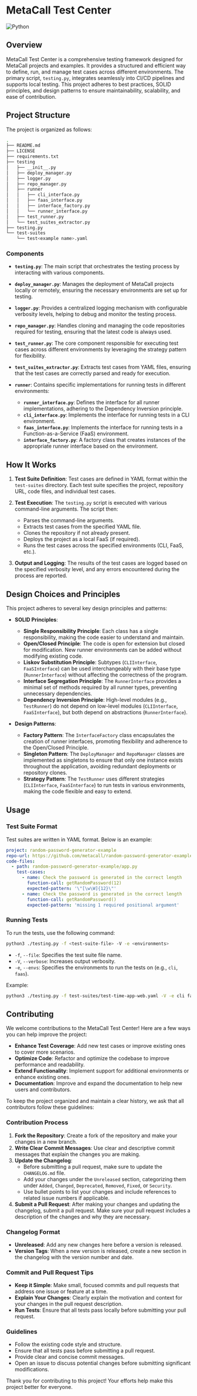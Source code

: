 # MetaCall Test Center

![Python](https://img.shields.io/badge/python-3.12-blue.svg)

## Overview

MetaCall Test Center is a comprehensive testing framework designed for MetaCall projects and examples. It provides a structured and efficient way to define, run, and manage test cases across different environments. The primary script, `testing.py`, integrates seamlessly into CI/CD pipelines and supports local testing. This project adheres to best practices, SOLID principles, and design patterns to ensure maintainability, scalability, and ease of contribution.

## Project Structure

The project is organized as follows:

``` bash
.
├── README.md
├── LICENSE
├── requirements.txt
├── testing
│   ├── __init__.py
│   ├── deploy_manager.py
│   ├── logger.py
│   ├── repo_manager.py
│   ├── runner
│   │   ├── cli_interface.py
│   │   ├── faas_interface.py
│   │   ├── interface_factory.py
│   │   └── runner_interface.py
│   ├── test_runner.py
│   └── test_suites_extractor.py
├── testing.py
└── test-suites
    └── test<example name>.yaml  
```

### Components

- **`testing.py`**: The main script that orchestrates the testing process by interacting with various components.
  
- **`deploy_manager.py`**: Manages the deployment of MetaCall projects locally or remotely, ensuring the necessary environments are set up for testing.

- **`logger.py`**: Provides a centralized logging mechanism with configurable verbosity levels, helping to debug and monitor the testing process.

- **`repo_manager.py`**: Handles cloning and managing the code repositories required for testing, ensuring that the latest code is always used.

- **`test_runner.py`**: The core component responsible for executing test cases across different environments by leveraging the strategy pattern for flexibility.

- **`test_suites_extractor.py`**: Extracts test cases from YAML files, ensuring that the test cases are correctly parsed and ready for execution.

- **`runner`**: Contains specific implementations for running tests in different environments:
  - **`runner_interface.py`**: Defines the interface for all runner implementations, adhering to the Dependency Inversion principle.
  - **`cli_interface.py`**: Implements the interface for running tests in a CLI environment.
  - **`faas_interface.py`**: Implements the interface for running tests in a Function-as-a-Service (FaaS) environment.
  - **`interface_factory.py`**: A factory class that creates instances of the appropriate runner interface based on the environment.

## How It Works

1. **Test Suite Definition**: Test cases are defined in YAML format within the `test-suites` directory. Each test suite specifies the project, repository URL, code files, and individual test cases.

2. **Test Execution**: The `testing.py` script is executed with various command-line arguments. The script then:
   - Parses the command-line arguments.
   - Extracts test cases from the specified YAML file.
   - Clones the repository if not already present.
   - Deploys the project as a local FaaS (if required).
   - Runs the test cases across the specified environments (CLI, FaaS, etc.).

3. **Output and Logging**: The results of the test cases are logged based on the specified verbosity level, and any errors encountered during the process are reported.

## Design Choices and Principles

This project adheres to several key design principles and patterns:

- **SOLID Principles**:
  - **Single Responsibility Principle**: Each class has a single responsibility, making the code easier to understand and maintain.
  - **Open/Closed Principle**: The code is open for extension but closed for modification. New runner environments can be added without modifying existing code.
  - **Liskov Substitution Principle**: Subtypes (`CLIInterface`, `FaaSInterface`) can be used interchangeably with their base type (`RunnerInterface`) without affecting the correctness of the program.
  - **Interface Segregation Principle**: The `RunnerInterface` provides a minimal set of methods required by all runner types, preventing unnecessary dependencies.
  - **Dependency Inversion Principle**: High-level modules (e.g., `TestRunner`) do not depend on low-level modules (`CLIInterface`, `FaaSInterface`), but both depend on abstractions (`RunnerInterface`).

- **Design Patterns**:
  - **Factory Pattern**: The `InterfaceFactory` class encapsulates the creation of runner interfaces, promoting flexibility and adherence to the Open/Closed Principle.
  - **Singleton Pattern**: The `DeployManager` and `RepoManager` classes are implemented as singletons to ensure that only one instance exists throughout the application, avoiding redundant deployments or repository clones.
  - **Strategy Pattern**: The `TestRunner` uses different strategies (`CLIInterface`, `FaaSInterface`) to run tests in various environments, making the code flexible and easy to extend.

## Usage

### Test Suite Format

Test suites are written in YAML format. Below is an example:

```yaml
project: random-password-generator-example
repo-url: https://github.com/metacall/random-password-generator-example
code-files:
  - path: random-password-generator-example/app.py
    test-cases:
      - name: Check the password is generated in the correct length
        function-call: getRandomPassword(12)
        expected-pattern: '\"[\w\W]{12}\"'
      - name: Check the password is generated in the correct length
        function-call: getRandomPassword()
        expected-pattern: 'missing 1 required positional argument'
```

### Running Tests

To run the tests, use the following command:

```bash
python3 ./testing.py -f <test-suite-file> -V -e <environments>
```

- `-f`, `--file`: Specifies the test suite file name.
- `-V`, `--verbose`: Increases output verbosity.
- `-e`, `--envs`: Specifies the environments to run the tests on (e.g., `cli`, `faas`).

Example:

```bash
python3 ./testing.py -f test-suites/test-time-app-web.yaml -V -e cli faas
```

## Contributing

We welcome contributions to the MetaCall Test Center! Here are a few ways you can help improve the project:

- **Enhance Test Coverage**: Add new test cases or improve existing ones to cover more scenarios.
- **Optimize Code**: Refactor and optimize the codebase to improve performance and readability.
- **Extend Functionality**: Implement support for additional environments or enhance existing ones.
- **Documentation**: Improve and expand the documentation to help new users and contributors.

To keep the project organized and maintain a clear history, we ask that all contributors follow these guidelines:

### Contribution Process

1. **Fork the Repository**: Create a fork of the repository and make your changes in a new branch.
2. **Write Clear Commit Messages**: Use clear and descriptive commit messages that explain the changes you are making.
3. **Update the Changelog**: 
    - Before submitting a pull request, make sure to update the `CHANGELOG.md` file.
    - Add your changes under the `Unreleased` section, categorizing them under `Added`, `Changed`, `Deprecated`, `Removed`, `Fixed`, or `Security`.
    - Use bullet points to list your changes and include references to related issue numbers if applicable.
4. **Submit a Pull Request**: After making your changes and updating the changelog, submit a pull request. Make sure your pull request includes a description of the changes and why they are necessary.

### Changelog Format

- **Unreleased**: Add any new changes here before a version is released.
- **Version Tags**: When a new version is released, create a new section in the changelog with the version number and date.

### Commit and Pull Request Tips

- **Keep it Simple**: Make small, focused commits and pull requests that address one issue or feature at a time.
- **Explain Your Changes**: Clearly explain the motivation and context for your changes in the pull request description.
- **Run Tests**: Ensure that all tests pass locally before submitting your pull request.

### Guidelines

- Follow the existing code style and structure.
- Ensure that all tests pass before submitting a pull request.
- Provide clear and concise commit messages.
- Open an issue to discuss potential changes before submitting significant modifications.

Thank you for contributing to this project! Your efforts help make this project better for everyone.